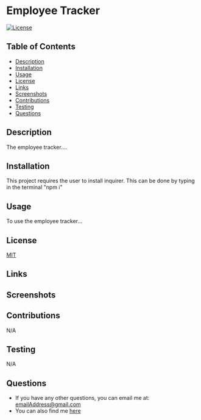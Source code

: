 # Employee Tracker

  [![License](https://img.shields.io/badge/License-MIT-blue.svg)](https://opensource.org/licenses/MIT)

  ## Table of Contents
  - [Description](#description)
  - [Installation](#installation)
  - [Usage](#usage)
  - [License](#license)
  - [Links](#link)
  - [Screenshots](#screenshots)
  - [Contributions](#contributions)
  - [Testing](#tests)
  - [Questions](#questions)

  
  ## Description
  <a name= 'description'></a>
  The employee tracker....

  ## Installation
  <a name= 'installation'></a>
  This project requires the user to install inquirer. This can be done by typing in the terminal "npm i"

  ## Usage
  <a name= 'usage'></a>
  To use the employee tracker...

  ## License
  <a name= 'license'></a>
  [MIT](https://mit-license.org/)

  ## Links
  <a name= 'link'></a>
  
  ## Screenshots
  <a name='screenshots'></a>

  ## Contributions
  <a name= 'contributions'></a>
  N/A

  ## Testing
  <a name= 'tests'></a>
  N/A

  ## Questions
  <a name= 'questions'></a>
  - If you have any other questions, you can email me at: emailAddress@gmail.com
  - You can also find me [here](https://github.com/cbaldock2)
